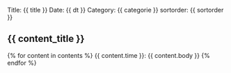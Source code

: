 Title: {{ title }}
Date: {{ dt }}
Category: {{ categorie }}
sortorder: {{ sortorder }}

## {{ content_title }}

{% for content in contents %}
{{ content.time }}: {{ content.body }}
{% endfor %}
